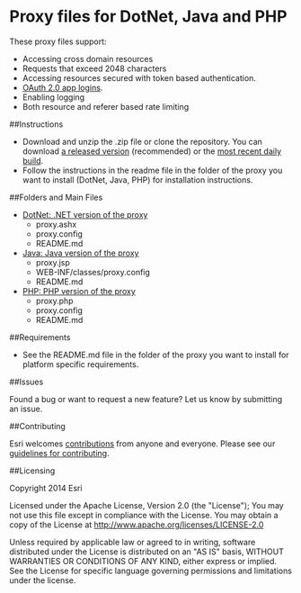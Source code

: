 Proxy files for DotNet, Java and PHP
====================================

These proxy files support:
* Accessing cross domain resources
* Requests that exceed 2048 characters
* Accessing resources secured with token based authentication.
* [OAuth 2.0 app logins](https://developers.arcgis.com/authentication).
* Enabling logging
* Both resource and referer based rate limiting

##Instructions

* Download and unzip the .zip file or clone the repository. You can download [a released version](https://github.com/Esri/resource-proxy/releases) (recommended) or the [most recent daily build](https://github.com/Esri/resource-proxy/archive/master.zip).
* Follow the instructions in the readme file in the folder of the proxy you want to install (DotNet, Java, PHP) for installation instructions.

##Folders and Main Files

* [DotNet: .NET version of the proxy](DotNet/README.md)
    * proxy.ashx
    * proxy.config
    * README.md
* [Java: Java version of the proxy](Java/README.md)
    * proxy.jsp
    * WEB-INF/classes/proxy.config
    * README.md
* [PHP: PHP version of the proxy](PHP/README.md)
    * proxy.php
    * proxy.config
    * README.md

##Requirements

* See the README.md file in the folder of the proxy you want to install for platform specific requirements.

##Issues

Found a bug or want to request a new feature? Let us know by submitting an issue.

##Contributing

Esri welcomes [contributions](CONTRIBUTING.md) from anyone and everyone. Please see our [guidelines for contributing](https://github.com/esri/contributing).

##Licensing

Copyright 2014 Esri

Licensed under the Apache License, Version 2.0 (the "License");
You may not use this file except in compliance with the License.
You may obtain a copy of the License at
http://www.apache.org/licenses/LICENSE-2.0

Unless required by applicable law or agreed to in writing, software distributed under the License is distributed on an "AS IS" basis, WITHOUT WARRANTIES OR CONDITIONS OF ANY KIND, either express or implied. See the License for specific language governing permissions and limitations under the license.

